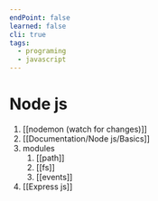 ```yaml
---
endPoint: false
learned: false
cli: true
tags:
  - programing
  - javascript
---
```

# Node js
1. [[nodemon (watch for changes)]]
2. [[Documentation/Node js/Basics]]
3. modules
	1. [[path]] 
	2. [[fs]]  
	3. [[events]] 
4. [[Express js]] 